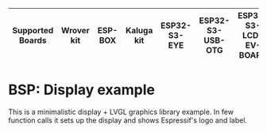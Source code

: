 | Supported Boards | Wrover kit | ESP-BOX | Kaluga kit | ESP32-S3-EYE | ESP32-S3-USB-OTG | ESP32-S3-LCD-EV-BOARD |
| ---------------- | ---------- | ------- | ---------- | ------------ | ---------------- | --------------------- |

# BSP: Display example

This is a minimalistic display + LVGL graphics library example.
In few function calls it sets up the display and shows Espressif's logo and label.
